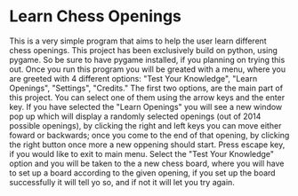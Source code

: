 # Learn Chess Openings

This is a very simple program that aims to help the user learn different chess openings. This project has been exclusively build on python, using pygame. So be sure to have
pygame installed, if you planning on trying this out. Once you run this program you will be greated with a menu, where you are greeted with 4 different options: "Test Your Knowledge",
"Learn Openings", "Settings", "Credits." The first two options, are the main part of this project. You can select one of them using the arrow keys and the enter key. If you have selected
the "Learn Openings" you will see a new window pop up which will display a randomly selected openings (out of 2014 possible openings), by clicking the right and left keys you can move 
either foward or backwards; once you come to the end of that opening, by clicking the right button once more a new oppening should start. Press escape key, if you would like to exit to 
main menu. Select the "Test Your Knowledge" option and you will be taken to the a new chess board, where you will have to set up a board according to the given opening, if you set up 
the board successfully it will tell yo so, and if not it will let you try again. 
